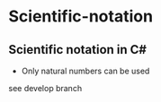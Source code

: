 # Scientific-notation
Scientific notation in C#
---
- Only natural numbers can be used


see develop branch 
